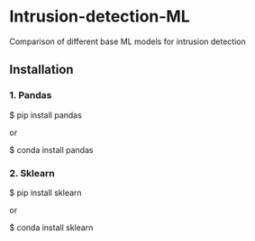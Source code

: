 # Intrusion-detection-ML
Comparison of different base ML models for intrusion detection


## Installation

### 1. Pandas

$ pip install pandas

or 

$ conda install pandas

### 2. Sklearn

$ pip install sklearn

or

$ conda install sklearn
